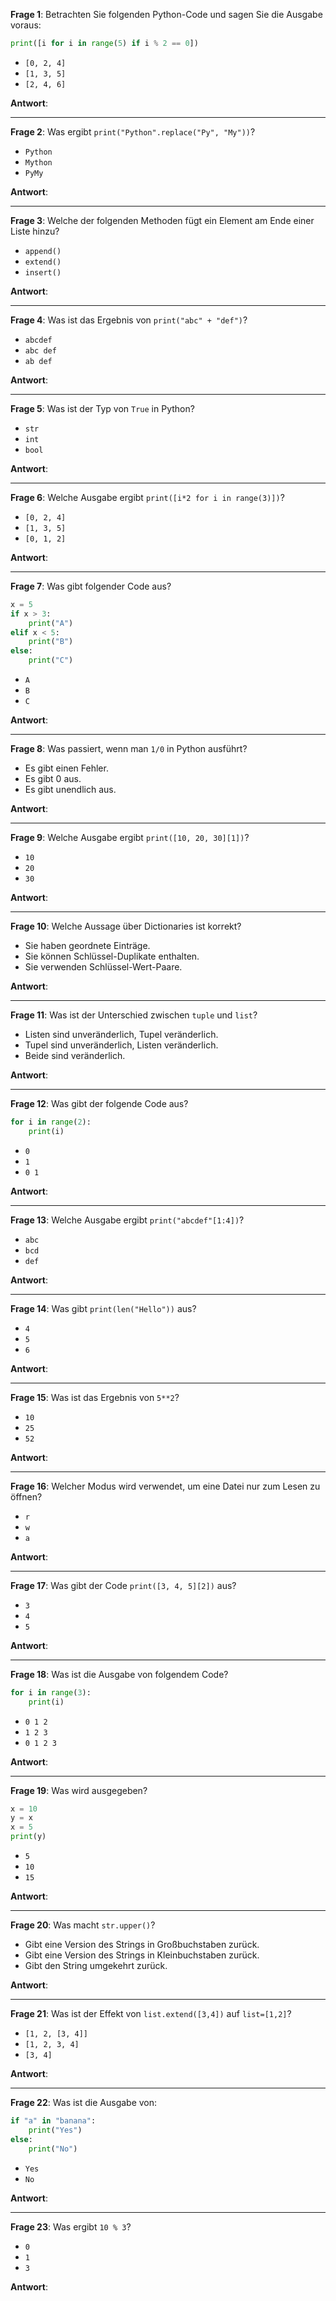 **Frage 1**: Betrachten Sie folgenden Python-Code und sagen Sie die Ausgabe voraus:
```python
print([i for i in range(5) if i % 2 == 0])
```
- `[0, 2, 4]`
- `[1, 3, 5]`
- `[2, 4, 6]`

**Antwort**: 

---

**Frage 2**: Was ergibt `print("Python".replace("Py", "My"))`?
- `Python`
- `Mython`
- `PyMy`

**Antwort**: 

---

**Frage 3**: Welche der folgenden Methoden fügt ein Element am Ende einer Liste hinzu?
- `append()`
- `extend()`
- `insert()`

**Antwort**: 

---

**Frage 4**: Was ist das Ergebnis von `print("abc" + "def")`?
- `abcdef`
- `abc def`
- `ab def`

**Antwort**: 

---

**Frage 5**: Was ist der Typ von `True` in Python?
- `str`
- `int`
- `bool`

**Antwort**: 

---

**Frage 6**: Welche Ausgabe ergibt `print([i*2 for i in range(3)])`?
- `[0, 2, 4]`
- `[1, 3, 5]`
- `[0, 1, 2]`

**Antwort**: 

---

**Frage 7**: Was gibt folgender Code aus?
```python
x = 5
if x > 3:
    print("A")
elif x < 5:
    print("B")
else:
    print("C")
```
- `A`
- `B`
- `C`

**Antwort**: 

---

**Frage 8**: Was passiert, wenn man `1/0` in Python ausführt?
- Es gibt einen Fehler.
- Es gibt 0 aus.
- Es gibt unendlich aus.

**Antwort**: 

---

**Frage 9**: Welche Ausgabe ergibt `print([10, 20, 30][1])`?
- `10`
- `20`
- `30`

**Antwort**: 

---

**Frage 10**: Welche Aussage über Dictionaries ist korrekt?
- Sie haben geordnete Einträge.
- Sie können Schlüssel-Duplikate enthalten.
- Sie verwenden Schlüssel-Wert-Paare.

**Antwort**: 

---

**Frage 11**: Was ist der Unterschied zwischen `tuple` und `list`?
- Listen sind unveränderlich, Tupel veränderlich.
- Tupel sind unveränderlich, Listen veränderlich.
- Beide sind veränderlich.

**Antwort**: 

---

**Frage 12**: Was gibt der folgende Code aus?
```python
for i in range(2):
    print(i)
```
- `0`
- `1`
- `0 1`

**Antwort**: 

---

**Frage 13**: Welche Ausgabe ergibt `print("abcdef"[1:4])`?
- `abc`
- `bcd`
- `def`

**Antwort**: 

---

**Frage 14**: Was gibt `print(len("Hello"))` aus?
- `4`
- `5`
- `6`

**Antwort**: 

---

**Frage 15**: Was ist das Ergebnis von `5**2`?
- `10`
- `25`
- `52`

**Antwort**: 

---

**Frage 16**: Welcher Modus wird verwendet, um eine Datei nur zum Lesen zu öffnen?
- `r`
- `w`
- `a`

**Antwort**: 

---

**Frage 17**: Was gibt der Code `print([3, 4, 5][2])` aus?
- `3`
- `4`
- `5`

**Antwort**: 

---

**Frage 18**: Was ist die Ausgabe von folgendem Code?
```python
for i in range(3):
    print(i)
```
- `0 1 2`
- `1 2 3`
- `0 1 2 3`

**Antwort**: 

---

**Frage 19**: Was wird ausgegeben?
```python
x = 10
y = x
x = 5
print(y)
```
- `5`
- `10`
- `15`

**Antwort**: 

---

**Frage 20**: Was macht `str.upper()`?
- Gibt eine Version des Strings in Großbuchstaben zurück.
- Gibt eine Version des Strings in Kleinbuchstaben zurück.
- Gibt den String umgekehrt zurück.

**Antwort**: 

---

**Frage 21**: Was ist der Effekt von `list.extend([3,4])` auf `list=[1,2]`?
- `[1, 2, [3, 4]]`
- `[1, 2, 3, 4]`
- `[3, 4]`

**Antwort**: 

---

**Frage 22**: Was ist die Ausgabe von:
```python
if "a" in "banana":
    print("Yes")
else:
    print("No")
```
- `Yes`
- `No`

**Antwort**: 

---

**Frage 23**: Was ergibt `10 % 3`?
- `0`
- `1`
- `3`

**Antwort**: 
